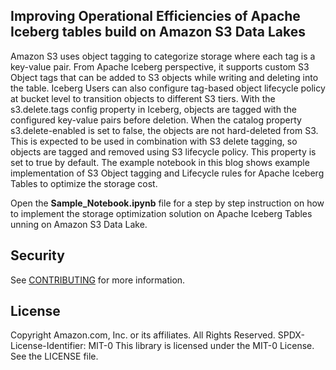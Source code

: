 ## Improving Operational Efficiencies of Apache Iceberg tables build on Amazon S3 Data Lakes

Amazon S3 uses object tagging to categorize storage where each tag is a key-value pair. From Apache Iceberg perspective, it supports custom S3 Object tags that can be added to S3 objects while writing and deleting into the table. Iceberg Users can also configure tag-based object lifecycle policy at bucket level to transition objects to different S3 tiers. With the s3.delete.tags config property in Iceberg, objects are tagged with the configured key-value pairs before deletion. When the catalog property s3.delete-enabled is set to false, the objects are not hard-deleted from S3. This is expected to be used in combination with S3 delete tagging, so objects are tagged and removed using S3 lifecycle policy. This property is set to true by default. The example notebook in this blog shows example implementation of S3 Object tagging and Lifecycle rules for Apache Iceberg Tables to optimize the storage cost.

Open the **Sample_Notebook.ipynb** file for a step by step instruction on how to implement the storage optimization solution on Apache Iceberg Tables unning on Amazon S3 Data Lake.

## Security

See [CONTRIBUTING](CONTRIBUTING.md#security-issue-notifications) for more information.

## License

Copyright Amazon.com, Inc. or its affiliates. All Rights Reserved.
SPDX-License-Identifier: MIT-0
This library is licensed under the MIT-0 License. See the LICENSE file.

